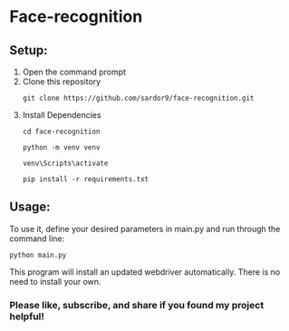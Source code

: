 # Face-recognition

## Setup:
1. Open the command prompt
2. Clone this repository
    ```
    git clone https://github.com/sardor9/face-recognition.git
    
    ```
3. Install Dependencies
    ```
    cd face-recognition
    ```
    ```
    python -m venv venv
    ```
    ```
    venv\Scripts\activate
    ```
    ```
    pip install -r requirements.txt
    ```
## Usage:
To use it, define your desired parameters in main.py and run through the command line:

    python main.py


This program will install an updated webdriver automatically. There is no need to install your own.

### Please like, subscribe, and share if you found my project helpful! 
